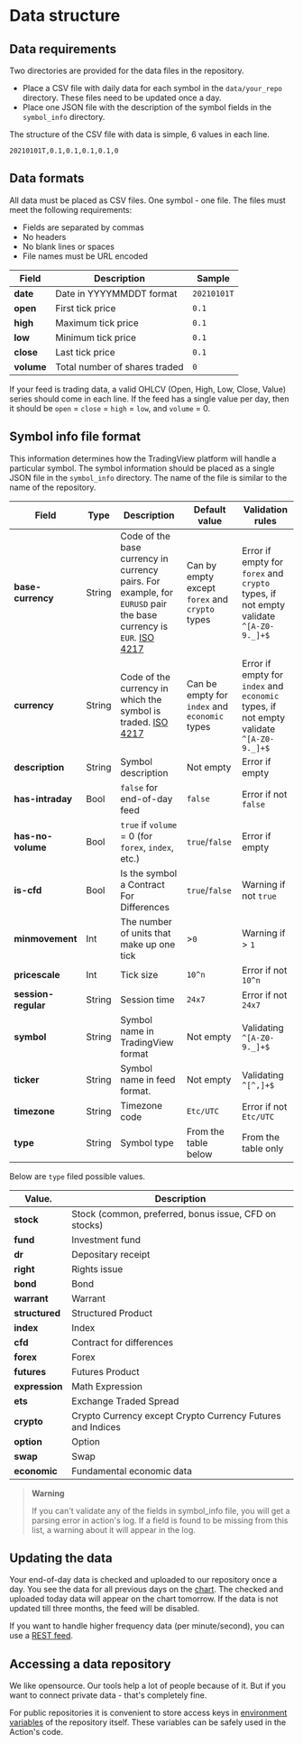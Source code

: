 [iso_4217]: https://en.wikipedia.org/wiki/ISO_4217
[rest_feed]: https://www.tradingview.com/brokerage-integration/
[env_var]: https://docs.github.com/en/actions/learn-github-actions/environment-variables
[tradingview_chart]: [https://tradingview.com/chart]

# Data structure

## Data requirements

Two directories are provided for the data files in the repository.

- Place a CSV file with daily data for each symbol in the `data/your_repo` directory. These files need to be updated once a day.
- Place one JSON file with the description of the symbol fields in the `symbol_info` directory.

The structure of the CSV file with data is simple, 6 values in each line.

```csv
20210101T,0.1,0.1,0.1,0.1,0
```

## Data formats

All data must be placed as CSV files. One symbol - one file. The files must meet the following requirements:

- Fields are separated by commas
- No headers
- No blank lines or spaces
- File names must be URL encoded

| Field      | Description                   | Sample      |
|------------|-------------------------------|-------------|
| __date__   | Date in YYYYMMDDT format      | `20210101T` |
| __open__   | First tick price              | `0.1`       |
| __high__   | Maximum tick price            | `0.1`       |
| __low__    | Minimum tick price            | `0.1`       |
| __close__  | Last tick price               | `0.1`       |
| __volume__ | Total number of shares traded | `0`         |

If your feed is trading data, a valid  OHLCV (Open, High, Low, Close, Value) series should come in each line.
If the feed has a single value per day, then it should be `open` = `close` = `high` = `low`, and `volume` = 0.

## Symbol info file format

This information determines how the TradingView platform will handle a particular symbol. 
The symbol information should be placed as a single JSON file in the `symbol_info` directory. 
The name of the file is similar to the name of the repository.

|      Field          | Type   | Description                                                                                                                   |                     Default value              |                                    Validation rules                                    |
|---------------------|--------|-------------------------------------------------------------------------------------------------------------------------------|------------------------------------------------|----------------------------------------------------------------------------------------|
| __base-currency__   | String | Code of the base currency in currency pairs.  For example, for `EURUSD` pair the base currency is `EUR`. [ISO 4217][iso_4217] | Can by empty except `forex` and `crypto` types | Error if empty for `forex` and `crypto` types, if not empty validate `^[A-Z0-9._]+$`   |
| __currency__        | String | Code of the currency in which the symbol is traded. [ISO 4217][iso_4217]                                                      | Can be empty for `index` and `economic` types  | Error if empty for `index` and `economic` types, if not empty validate `^[A-Z0-9._]+$` |
| __description__     | String | Symbol description                                                                                                            | Not empty                                      | Error if empty                                                                         |
| __has-intraday__    | Bool   | `false` for end-of-day feed                                                                                                   | `false`                                        | Error if not `false`                                                                   |
| __has-no-volume__   | Bool   | `true` if `volume` = 0 (for `forex`, `index`, etc.)                                                                           | `true`/`false`                                 | Error if empty                                                                         |
| __is-cfd__          | Bool   | Is the symbol a Contract For Differences                                                                                      | `true`/`false`                                 | Warning if not `true`                                                                  |
| __minmovement__     | Int    | The number of units that make up one tick                                                                                     | >`0`                                           | Warning if > `1`                                                                       |
| __pricescale__      | Int    | Tick size                                                                                                                     | `10^n`                                         | Error if not `10^n`                                                                    |
| __session-regular__ | String | Session time                                                                                                                  | `24x7`                                         | Error if not `24x7`                                                                    |
| __symbol__          | String | Symbol name in TradingView format                                                                                             | Not empty                                      | Validating `^[A-Z0-9._]+$`                                                             |
| __ticker__          | String | Symbol name in feed format.                                                                                                   | Not empty                                      | Validating `^[^,]+$`                                                                   |
| __timezone__        | String | Timezone code                                                                                                                 | `Etc/UTC`                                      | Error if not `Etc/UTC`                                                                 |
| __type__            | String | Symbol type                                                                                                                   | From the table below                           | From the table only                                                                    |

Below are `type` filed possible values.

| Value.         | Description                                                |
|----------------|------------------------------------------------------------|
| __stock__      | Stock (common, preferred, bonus issue, CFD on stocks)      |
| __fund__       | Investment fund                                            |
| __dr__         | Depositary receipt                                         |
| __right__      | Rights issue                                               |
| __bond__       | Bond                                                       |
| __warrant__    | Warrant                                                    |
| __structured__ | Structured Product                                         |
| __index__      | Index                                                      |
| __cfd__        | Contract for differences                                   |
| __forex__      | Forex                                                      |
| __futures__    | Futures Product                                            |
| __expression__ | Math Expression                                            |
| __ets__        | Exchange Traded Spread                                     |
| __crypto__     | Crypto Currency except Crypto Currency Futures and Indices |
| __option__     | Option                                                     |
| __swap__       | Swap                                                       |
| __economic__   | Fundamental economic data                                  |

> __Warning__
> 
> If you can't validate any of the fields in symbol_info file, you will get a parsing error in action's log. 
> If a field is found to be missing from this list, a warning about it will appear in the log.

## Updating the data

Your end-of-day data is checked and uploaded to our repository once a day.
You see the data for all previous days on the [chart][tradingview_chart]. 
The checked and uploaded today data will appear on the chart tomorrow.
If the data is not updated till three months, the feed will be disabled.

If you want to handle higher frequency data (per minute/second), you can use a [REST feed][rest_feed].

## Accessing a data repository

We like opensource. Our tools help a lot of people because of it. 
But if you want to connect private data - that's completely fine.

For public repositories it is convenient to store access keys in [environment variables][env_var] of the repository itself.
These variables can be safely used in the Action's code.
